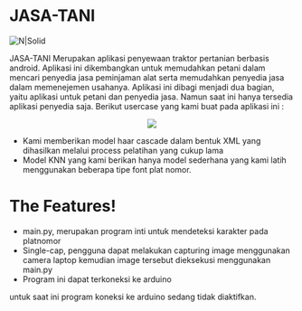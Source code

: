 # JASA-TANI
![N|Solid](https://raw.githubusercontent.com/muhammadrofiq/JasaTani/master/app/testlogo.png)



JASA-TANI Merupakan aplikasi penyewaan traktor pertanian berbasis android. Aplikasi ini dikembangkan untuk memudahkan petani dalam mencari penyedia jasa peminjaman alat serta memudahkan penyedia jasa dalam memenejemen usahanya. Aplikasi ini dibagi menjadi dua bagian, yaitu aplikasi untuk petani dan penyedia jasa. Namun saat ini hanya tersedia aplikasi penyedia saja. Berikut usercase yang kami buat pada aplikasi ini : 

<p align="center">
  <img  src="https://raw.githubusercontent.com/muhammadrofiq/JasaTani/master/app/usecase-jasatani.png">
</p>

  - Kami memberikan model haar cascade dalam bentuk XML yang dihasilkan melalui process pelatihan yang cukup lama
  - Model KNN yang kami berikan hanya model sederhana yang kami latih menggunakan beberapa tipe font plat nomor. 

# The Features!
  - main.py, merupakan program inti untuk mendeteksi karakter pada platnomor
  - Single-cap, pengguna dapat melakukan capturing image menggunakan camera laptop kemudian image tersebut dieksekusi menggunakan main.py
  - Program ini dapat terkoneksi ke arduino 


untuk saat ini program koneksi ke arduino sedang tidak diaktifkan.

